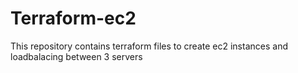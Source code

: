# Terraform-ec2
This repository contains terraform files to create ec2 instances and loadbalacing between 3 servers
